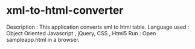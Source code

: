 # xml-to-html-converter

  Description : This application converts xml to html table. 
  Language used : Object Oriented Javascript , jQuery, CSS , Html5
  Run : Open  sampleapp.html in a browser.

